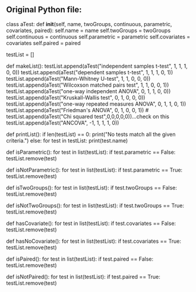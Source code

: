 ## Original Python file:

class aTest: 
    def __init__(self, name, twoGroups, continuous, parametric, covariates, paired): 
        self.name = name 
        self.twoGroups = twoGroups 
        self.continuous = continuous 
        self.parametric = parametric 
        self.covariates = covariates 
        self.paired = paired 
 
 
testList = [] 
 
 
def makeList(): 
    testList.append(aTest("independent samples t-test", 1, 1, 1, 0, 0)) 
    testList.append(aTest("dependent samples t-test", 1, 1, 1, 0, 1)) 
    testList.append(aTest("Mann-Whitney U-test", 1, 1, 0, 0, 0)) 
    testList.append(aTest("Wilcoxson matched pairs test", 1, 1, 0, 0, 1)) 
    testList.append(aTest("one-way independent ANOVA", 0, 1, 1, 0, 0)) 
    testList.append(aTest("Kruskall-Wallis test", 0, 1, 0, 0, 0)) 
    testList.append(aTest("one-way repeated measures ANOVA", 0, 1, 1, 0, 1)) 
    testList.append(aTest("Friedman's ANOVA", 0, 1, 0, 0, 1)) 
    # testList.append(aTest("Chi squared test",0,0,0,0,0))...check on this 
    testList.append(aTest("ANCOVA", -1, 1, 1, 1, 0)) 


def printList():
    if len(testList) == 0:
        print("No tests match all the given criteria.")
    else:
        for test in testList:
            print(test.name)


def isParametric():
    for test in list(testList):
        if test.parametric == False:
            testList.remove(test)


def isNotParametric():
    for test in list(testList):
        if test.parametric == True:
            testList.remove(test)


def isTwoGroups():
    for test in list(testList):
        if test.twoGroups == False:
            testList.remove(test)


def isNotTwoGroups():
    for test in list(testList):
        if test.twoGroups == True:
            testList.remove(test)


def hasCovariate():
    for test in list(testList):
        if test.covariates == False:
            testList.remove(test)


def hasNoCovariate():
    for test in list(testList):
        if test.covariates == True:
            testList.remove(test)


def isPaired():
    for test in list(testList):
        if test.paired == False:
            testList.remove(test)


def isNotPaired():
    for test in list(testList):
        if test.paired == True:
            testList.remove(test)
